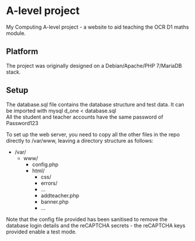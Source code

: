 # A-level project
My Computing A-level project - a website to aid teaching the OCR D1 maths module.

## Platform
The project was originally designed on a Debian/Apache/PHP 7/MariaDB stack. 

## Setup
The database.sql file contains the database structure and test data. It can be imported with mysql d_one < database.sql  
All the student and teacher accounts have the same password of Password123

To set up the web server, you need to copy all the other files in the repo directly to /var/www, leaving a directory structure as follows:

* /var/
  * www/
    * config.php
    * html/
      * css/
      * errors/
      * ...
      * addteacher.php
      * banner.php
      * ...

Note that the config file provided has been sanitised to remove the database login details and the reCAPTCHA secrets - the reCAPTCHA keys provided enable a test mode.
